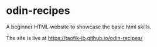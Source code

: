 # odin-recipes

A beginner HTML website to showcase the basic html skills.

The site is live at https://taofik-ib.github.io/odin-recipes/